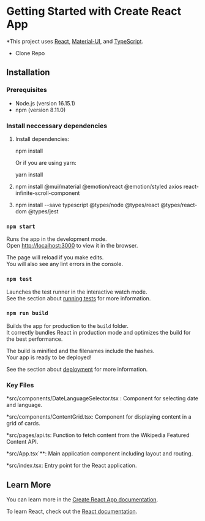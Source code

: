 # Getting Started with Create React App


*This project uses [React](https://reactjs.org/), [Material-UI](https://mui.com/), 
and [TypeScript](https://www.typescriptlang.org/).

* Clone Repo 

## Installation

### Prerequisites

- Node.js (version 16.15.1)
- npm (version 8.11.0) 



### Install neccessary dependencies


1. Install dependencies:

    npm install
    
    Or if you are using yarn:
   
    yarn install
    
2. npm install @mui/material @emotion/react @emotion/styled axios react-infinite-scroll-component


3. npm install --save typescript @types/node @types/react @types/react-dom @types/jest


### `npm start`

Runs the app in the development mode.\
Open [http://localhost:3000](http://localhost:3000) to view it in the browser.

The page will reload if you make edits.\
You will also see any lint errors in the console.

### `npm test`

Launches the test runner in the interactive watch mode.\
See the section about [running tests](https://facebook.github.io/create-react-app/docs/running-tests) for more information.

### `npm run build`

Builds the app for production to the `build` folder.\
It correctly bundles React in production mode and optimizes the build for the best performance.

The build is minified and the filenames include the hashes.\
Your app is ready to be deployed!

See the section about [deployment](https://facebook.github.io/create-react-app/docs/deployment) for more information.

### Key Files

*src/components/DateLanguageSelector.tsx : Component for selecting date and language.

*src/components/ContentGrid.tsx: Component for displaying content in a grid of cards.

*src/pages/api.ts: Function to fetch content from the Wikipedia Featured Content API.

*src/App.tsx`**: Main application component including layout and routing.

*src/index.tsx: Entry point for the React application.


## Learn More

You can learn more in the [Create React App documentation](https://facebook.github.io/create-react-app/docs/getting-started).

To learn React, check out the [React documentation](https://reactjs.org/).
